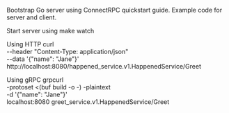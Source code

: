 
Bootstrap Go server using ConnectRPC quickstart guide.
Example code for server and client.

Start server using make watch

Using HTTP
curl \
    --header "Content-Type: application/json" \
    --data '{"name": "Jane"}' \
    http://localhost:8080/happened_service.v1.HappenedService/Greet
    
Using gRPC
grpcurl \
    -protoset <(buf build -o -) -plaintext \
    -d '{"name": "Jane"}' \
    localhost:8080 greet_service.v1.HappenedService/Greet

